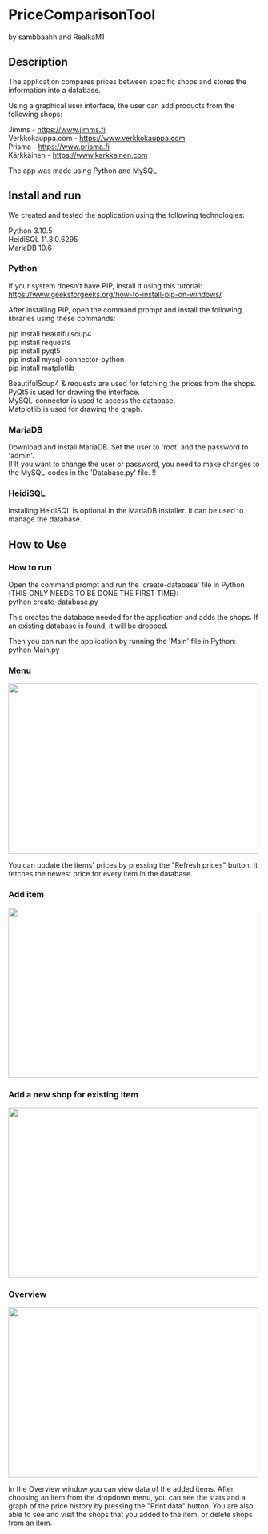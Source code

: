 # PriceComparisonTool

by sambbaahh and RealkaM1

## Description
The application compares prices between specific shops and stores the information into a database.

Using a graphical user interface, the user can add products from the following shops:  

Jimms - https://www.jimms.fi  
Verkkokauppa.com - https://www.verkkokauppa.com  
Prisma - https://www.prisma.fi  
Kärkkäinen - https://www.karkkainen.com  

The app was made using Python and MySQL.


## Install and run
We created and tested the application using the following technologies:  

Python 3.10.5  
HeidiSQL 11.3.0.6295  
MariaDB 10.6  

### Python  
If your system doesn't have PIP, install it using this tutorial:  
https://www.geeksforgeeks.org/how-to-install-pip-on-windows/

After installing PIP, open the command prompt and install the following libraries using these commands:

pip install beautifulsoup4  
pip install requests  
pip install pyqt5  
pip install mysql-connector-python  
pip install matplotlib   

BeautifulSoup4 & requests are used for fetching the prices from the shops.  
PyQt5 is used for drawing the interface.  
MySQL-connector is used to access the database.  
Matplotlib is used for drawing the graph.  


### MariaDB  
Download and install MariaDB. Set the user to 'root' and the password to 'admin'.  
!! If you want to change the user or password, you need to make changes to the MySQL-codes in the 'Database.py' file. !!


### HeidiSQL  
Installing HeidiSQL is optional in the MariaDB installer. It can be used to manage the database.


## How to Use  

### How to run  

Open the command prompt and run the 'create-database' file in Python (THIS ONLY NEEDS TO BE DONE THE FIRST TIME):  
python create-database.py

This creates the database needed for the application and adds the shops. If an existing database is found, it will be dropped.

Then you can run the application by running the 'Main' file in Python:  
python Main.py

### Menu  

<img src = "https://user-images.githubusercontent.com/99816212/187749185-8e009c77-dc23-4ef6-b067-6b3c232b5479.png" width="500" height="340">

You can update the items' prices by pressing the "Refresh prices" button. It fetches the newest price for every item in the database.

### Add item  

<img src = "https://user-images.githubusercontent.com/99816212/187748695-d165f962-a8e7-4e2f-8581-fc213e5b083b.png" width="500" height="340">


### Add a new shop for existing item  

<img src = "https://user-images.githubusercontent.com/99816212/187749193-68dd240d-32cd-4df3-b043-1c5f5763d161.png" width="500" height="340">


### Overview  

<img src = "https://user-images.githubusercontent.com/99816212/187749174-b3512fd7-54ac-40db-a2f0-f9958f9a0767.png" width="500" height="340">

In the Overview window you can view data of the added items.
After choosing an item from the dropdown menu, you can see the stats and a graph of the price history by pressing the "Print data" button.
You are also able to see and visit the shops that you added to the item, or delete shops from an item.
